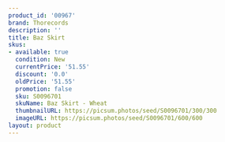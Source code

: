 ```yaml
---
product_id: '00967'
brand: Thorecords
description: ''
title: Baz Skirt
skus:
- available: true
  condition: New
  currentPrice: '51.55'
  discount: '0.0'
  oldPrice: '51.55'
  promotion: false
  sku: S0096701
  skuName: Baz Skirt - Wheat
  thumbnailURL: https://picsum.photos/seed/S0096701/300/300
  imageURL: https://picsum.photos/seed/S0096701/600/600
layout: product
---
```

